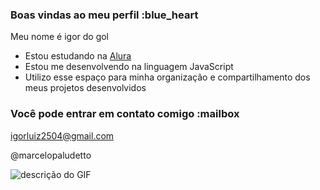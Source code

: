 ### Boas vindas ao meu perfil :blue_heart

Meu nome é igor do gol

- Estou estudando na [Alura](https://www.alura.com.br)
- Estou me desenvolvendo na linguagem JavaScript
- Utilizo esse espaço para minha organização e compartilhamento dos meus projetos desenvolvidos

### Você pode entrar em contato comigo :mailbox

igorluiz2504@gmail.com

@marcelopaludetto

![descrição do GIF](https://media1.tenor.com/m/Vhz0Gb9bbAUAAAAC/snoopy-giggle.gif)

